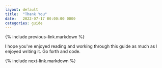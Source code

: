 ```yaml
---
layout: default
title:  "Thank You"
date:   2022-07-17 00:00:00 0000
categories: guide
---
```


{% include previous-link.markdown %}

I hope you've enjoyed reading and working through this guide as much as I enjoyed writing it. Go forth and code.

{% include next-link.markdown %}
